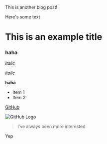[category]: <> (General)
[date]: <> (2010/09/01)
[title]: <> (Goodbye world)

This is another blog post!

Here's some text

# This is an example title

### haha

*italic*

_italic_

**haha**

* Item 1
* Item 2

[GitHub](http://github.com)

![GitHub Logo](download.gif)

> I’ve always been more interested


Yep